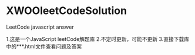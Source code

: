 # XWOOleetCodeSolution
LeetCode javascript answer

1.这是一个JavaScript leetCode解题库
2.不定时更新，可能不更新
3.直接下载库中的***.html文件查看问题及答案

